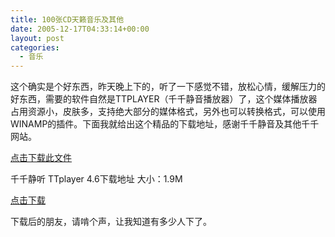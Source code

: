 ```yaml
---
title: 100张CD天籁音乐及其他
date: 2005-12-17T04:33:14+00:00
layout: post
categories:
  - 音乐
---
```


这个确实是个好东西，昨天晚上下的，听了一下感觉不错，放松心情，缓解压力的好东西，需要的软件自然是TTPLAYER（千千静音播放器）了，这个媒体播放器占用资源小，皮肤多，支持绝大部分的媒体格式，另外也可以转换格式，可以使用WINAMP的插件。下面我就给出这个精品的下载地址，感谢千千静音及其他千千网站。

[点击下载此文件](attachments/month_0512/l20051216122634.rar)
<!--more-->

千千静听 TTplayer 4.6下载地址 大小：1.9M

[点击下载](http://www.crsky.com/Download.asp?ID=6139)

下载后的朋友，请啃个声，让我知道有多少人下了。